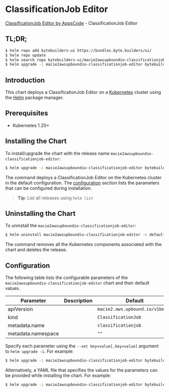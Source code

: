 # ClassificationJob Editor

[ClassificationJob Editor by AppsCode](https://byte.builders) - ClassificationJob Editor

## TL;DR;

```bash
$ helm repo add bytebuilders-ui https://bundles.byte.builders/ui/
$ helm repo update
$ helm search repo bytebuilders-ui/macie2awsupboundio-classificationjob-editor --version=v0.4.18
$ helm upgrade -i macie2awsupboundio-classificationjob-editor bytebuilders-ui/macie2awsupboundio-classificationjob-editor -n default --create-namespace --version=v0.4.18
```

## Introduction

This chart deploys a ClassificationJob Editor on a [Kubernetes](http://kubernetes.io) cluster using the [Helm](https://helm.sh) package manager.

## Prerequisites

- Kubernetes 1.20+

## Installing the Chart

To install/upgrade the chart with the release name `macie2awsupboundio-classificationjob-editor`:

```bash
$ helm upgrade -i macie2awsupboundio-classificationjob-editor bytebuilders-ui/macie2awsupboundio-classificationjob-editor -n default --create-namespace --version=v0.4.18
```

The command deploys a ClassificationJob Editor on the Kubernetes cluster in the default configuration. The [configuration](#configuration) section lists the parameters that can be configured during installation.

> **Tip**: List all releases using `helm list`

## Uninstalling the Chart

To uninstall the `macie2awsupboundio-classificationjob-editor`:

```bash
$ helm uninstall macie2awsupboundio-classificationjob-editor -n default
```

The command removes all the Kubernetes components associated with the chart and deletes the release.

## Configuration

The following table lists the configurable parameters of the `macie2awsupboundio-classificationjob-editor` chart and their default values.

|     Parameter      | Description |                  Default                   |
|--------------------|-------------|--------------------------------------------|
| apiVersion         |             | <code>macie2.aws.upbound.io/v1beta1</code> |
| kind               |             | <code>ClassificationJob</code>             |
| metadata.name      |             | <code>classificationjob</code>             |
| metadata.namespace |             | <code>""</code>                            |


Specify each parameter using the `--set key=value[,key=value]` argument to `helm upgrade -i`. For example:

```bash
$ helm upgrade -i macie2awsupboundio-classificationjob-editor bytebuilders-ui/macie2awsupboundio-classificationjob-editor -n default --create-namespace --version=v0.4.18 --set apiVersion=macie2.aws.upbound.io/v1beta1
```

Alternatively, a YAML file that specifies the values for the parameters can be provided while
installing the chart. For example:

```bash
$ helm upgrade -i macie2awsupboundio-classificationjob-editor bytebuilders-ui/macie2awsupboundio-classificationjob-editor -n default --create-namespace --version=v0.4.18 --values values.yaml
```
